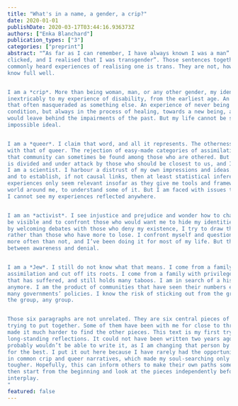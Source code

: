 ```yaml
---
title: "What's in a name, a gender, a crip?"
date: 2020-01-01
publishDate: 2020-03-17T03:44:16.936373Z
authors: ["Enka Blanchard"]
publication_types: ["3"]
categories: ["preprint"]
abstract: "“As far as I can remember, I have always known I was a man”. “One day it hit me and it just
clicked, and I realised that I was transgender”. Those sentences together make up most of the
commonly heard experiences of realising one is trans. They are not, however, universal, as I
know full well.


I am a *crip*. More than being woman, man, or any other gender, my identity is tied
inextricably to my experience of disability, from the earliest age. An experience of disability
that often masqueraded as something else. An experience of never being condemned to one’s
condition, but always in the process of healing, towards a new being, a new identity that
would leave behind the impairments of the past. But my life cannot be spent in pursuit of this
impossible ideal.


I am a *queer*. I claim that word, and all it represents. The otherness of crip is intermingled
with that of queer. The rejection of easy-made categories of assimilation, and the knowledge
that community can sometimes be found among those who are othered. But this community
is divided and under attack by those who should be closest to us, and I am tired of this fight.
I am a scientist. I harbour a distrust of my own impressions and ideas. I seek to generalise
and to establish, if not causal links, then at least statistical inferences. My own life
experiences only seem relevant insofar as they give me tools and frameworks to look at the
world around me, to understand some of it. But I am faced with issues that seem unique, and
I cannot see my experiences reflected anywhere.


I am an *activist*. I see injustice and prejudice and wonder how to change it. I choose now to
be visible and to confront those who would want me to hide my identities. I try to be a shield:
by welcoming debates with those who deny my existence, I try to draw their attention to me
rather than those who have more to lose. I confront myself and question my own motives
more often than not, and I’ve been doing it for most of my life. But there is a fine line
between awareness and denial.


I am a *Jew*. I still do not know what that means. I come from a family that preached
assimilation and cut off its roots. I come from a family with privileges. I come from a family
that has suffered, and still holds many taboos. I am in search of a history that does not exist
anymore. I am the product of communities that have seen their numbers erased on purpose by
many governments’ policies. I know the risk of sticking out from the group. But I do not trust
the group, any group.


Those six paragraphs are not unrelated. They are six central pieces of a puzzle that I am still
trying to put together. Some of them have been with me for close to three decades. Some
made it much harder to find the other pieces. This text is my first try at putting to paper
long-standing reflections. It could not have been written two years ago, and future me
probably wouldn’t be able to write it, as I am changing that person by this very act, hopefully
for the best. I put it out here because I have rarely had the opportunity to see myself reflected
in common crip and queer narratives, which made my soul-searching only slower and
tougher. Hopefully, this can inform others to make their own paths somewhat easier. Let’s
then start from the beginning and look at the pieces independently before focusing on their
interplay.
"
featured: false
---
```


